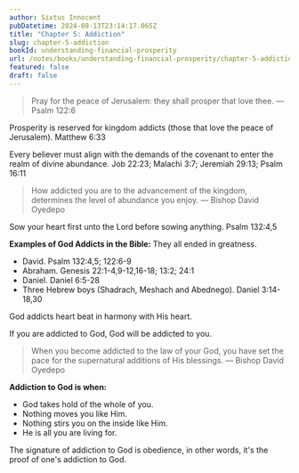 ```yaml
---
author: Sixtus Innocent
pubDatetime: 2024-08-13T23:14:17.065Z
title: "Chapter 5: Addiction"
slug: chapter-5-addiction
bookId: understanding-financial-prosperity
url: /notes/books/understanding-financial-prosperity/chapter-5-addiction
featured: false
draft: false
---
```


> Pray for the peace of Jerusalem: they shall prosper that love thee. — Psalm 122:6

Prosperity is reserved for kingdom addicts (those that love the peace of Jerusalem). Matthew 6:33

Every believer must align with the demands of the covenant to enter the realm of divine abundance. Job 22:23; Malachi 3:7; Jeremiah 29:13; Psalm 16:11

> How addicted you are to the advancement of the kingdom, determines the level of abundance you enjoy. — Bishop David Oyedepo

Sow your heart first unto the Lord before sowing anything. Psalm 132:4,5

**Examples of God Addicts in the Bible:**
They all ended in greatness.

- David. Psalm 132:4,5; 122:6-9
- Abraham. Genesis 22:1-4,9-12,16-18; 13:2; 24:1
- Daniel. Daniel 6:5-28
- Three Hebrew boys (Shadrach, Meshach and Abednego). Daniel 3:14-18,30

God addicts heart beat in harmony with His heart.

If you are addicted to God, God will be addicted to you.

> When you become addicted to the law of your God, you have set the pace for the supernatural additions of His blessings. — Bishop David Oyedepo

**Addiction to God is when:**

- God takes hold of the whole of you.
- Nothing moves you like Him.
- Nothing stirs you on the inside like Him.
- He is all you are living for.

The signature of addiction to God is obedience, in other words, it's the proof of one's addiction to God.
